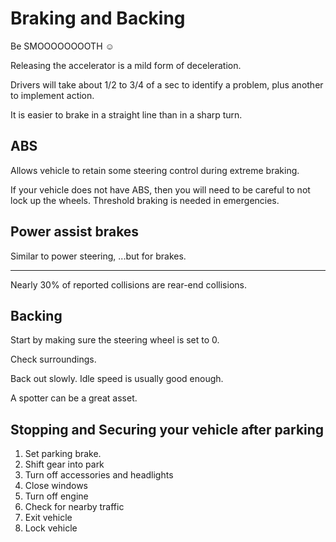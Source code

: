# Braking and Backing

Be SMOOOOOOOOTH ☺

Releasing the accelerator is a mild form of deceleration.

Drivers will take about 1/2 to 3/4 of a sec to identify a problem, plus another to implement action.

It is easier to brake in a straight line than in a sharp turn.

## ABS

Allows vehicle to retain some steering control during extreme braking. 

If your vehicle does not have ABS, then you will need to be careful to not lock up the wheels. Threshold braking is needed in emergencies. 

## Power assist brakes

Similar to power steering, ...but for brakes.


***

Nearly 30% of reported collisions are rear-end collisions.


## Backing

Start by making sure the steering wheel is set to 0. 

Check surroundings. 

Back out slowly. Idle speed is usually good enough. 

A spotter can be a great asset.

## Stopping and Securing your vehicle after parking

1. Set parking brake. 
2. Shift gear into park
3. Turn off accessories and headlights
4. Close windows
5. Turn off engine
6. Check for nearby traffic
7. Exit vehicle
8. Lock vehicle


